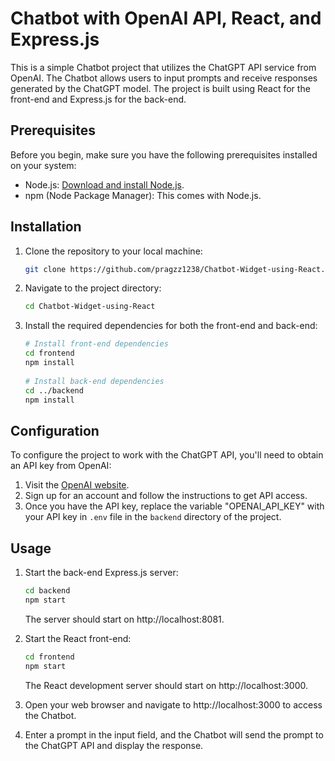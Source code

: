 # Chatbot with OpenAI API, React, and Express.js

This is a simple Chatbot project that utilizes the ChatGPT API service from OpenAI. The Chatbot allows users to input prompts and receive responses generated by the ChatGPT model. The project is built using React for the front-end and Express.js for the back-end.

## Prerequisites

Before you begin, make sure you have the following prerequisites installed on your system:

- Node.js: [Download and install Node.js](https://nodejs.org/).
- npm (Node Package Manager): This comes with Node.js.

## Installation

1. Clone the repository to your local machine:

   ```bash
   git clone https://github.com/pragzz1238/Chatbot-Widget-using-React.git

2. Navigate to the project directory:

   ```bash
   cd Chatbot-Widget-using-React

3. Install the required dependencies for both the front-end and back-end:

   ```bash
   # Install front-end dependencies
   cd frontend
   npm install
    
   # Install back-end dependencies
   cd ../backend
   npm install

## Configuration

To configure the project to work with the ChatGPT API, you'll need to obtain an API key from OpenAI:

1. Visit the [OpenAI website](https://beta.openai.com/signup/).
2. Sign up for an account and follow the instructions to get API access.
3. Once you have the API key, replace the variable "OPENAI_API_KEY" with your API key in `.env` file in the `backend` directory of the project.

## Usage

1. Start the back-end Express.js server:

   ```bash
   cd backend
   npm start
   ```
   The server should start on http://localhost:8081.

2. Start the React front-end:
   
   ```bash
   cd frontend
   npm start
   ```
   The React development server should start on http://localhost:3000.

3. Open your web browser and navigate to http://localhost:3000 to access the Chatbot.

4. Enter a prompt in the input field, and the Chatbot will send the prompt to the ChatGPT API and display the response.

